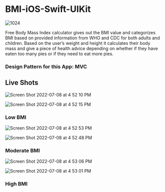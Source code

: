 # BMI-iOS-Swift-UIKit

![1024](https://user-images.githubusercontent.com/93882864/178015940-f6b7bd35-2bf3-4851-8e38-28738d381640.png)





Free Body Mass Index calculator gives out the BMI value and categorizes BMI based on provided information from WHO and CDC for both adults and children.
Based on the user’s weight and height it calculates their body mass and give a piece of health advice depending on whether if they have eaten too many pies or if they need to eat more pies.

### Design Pattern for this App: MVC

## Live Shots


![Screen Shot 2022-07-08 at 4 52 10 PM](https://user-images.githubusercontent.com/93882864/178017178-1c6b1676-fc20-45ff-b020-dff64ae06a28.png)

![Screen Shot 2022-07-08 at 4 52 15 PM](https://user-images.githubusercontent.com/93882864/178017190-7bf381b5-9474-46b1-9af1-6f81a63c5343.png)

### Low BMI


![Screen Shot 2022-07-08 at 4 52 53 PM](https://user-images.githubusercontent.com/93882864/178017218-8aa36c6e-b00b-4215-98f8-209eff2b2eba.png)

![Screen Shot 2022-07-08 at 4 52 48 PM](https://user-images.githubusercontent.com/93882864/178017199-d8e0dff4-e9a3-4a86-9e8e-27799c47bc72.png)

### Moderate BMI


![Screen Shot 2022-07-08 at 4 53 06 PM](https://user-images.githubusercontent.com/93882864/178017242-e6b1348a-a5a5-4cc4-a223-bebfd22423eb.png)

![Screen Shot 2022-07-08 at 4 53 01 PM](https://user-images.githubusercontent.com/93882864/178017260-f45b1ace-e179-48b3-9cd3-7d6e34390811.png)

### High BMI
